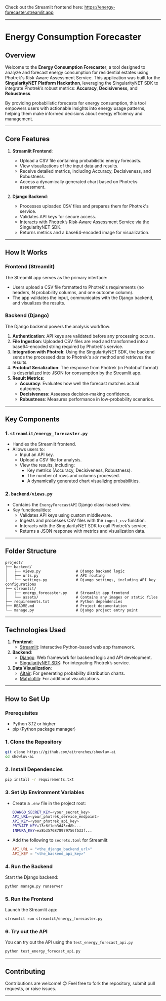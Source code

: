 Check out the Streamlit frontend here: https://energy-forecaster.streamlit.app

---

# **Energy Consumption Forecaster**

## **Overview**
Welcome to the **Energy Consumption Forecaster**, a tool designed to analyze and forecast energy consumption for residential estates using Photrek's Risk-Aware Assessment Service. This application was built for the **SingularityNET Platform Hackathon**, leveraging the SingularityNET SDK to integrate Photrek’s robust metrics: **Accuracy**, **Decisiveness**, and **Robustness**.

By providing probabilistic forecasts for energy consumption, this tool empowers users with actionable insights into energy usage patterns, helping them make informed decisions about energy efficiency and management.

---

## **Core Features**
1. **Streamlit Frontend**:
   - Upload a CSV file containing probabilistic energy forecasts.
   - View visualizations of the input data and results.
   - Receive detailed metrics, including Accuracy, Decisiveness, and Robustness.
   - Access a dynamically generated chart based on Photreks assessment.

2. **Django Backend**:
   - Processes uploaded CSV files and prepares them for Photrek's service.
   - Validates API keys for secure access.
   - Interacts with Photrek’s Risk-Aware Assessment Service via the SingularityNET SDK.
   - Returns metrics and a base64-encoded image for visualization.

---

## **How It Works**
### **Frontend (Streamlit)**

The Streamlit app serves as the primary interface:
- Users upload a CSV file formatted to Photrek's requirements (no headers, N probability columns, and one outcome column).
- The app validates the input, communicates with the Django backend, and visualizes the results.

### **Backend (Django)**
The Django backend powers the analysis workflow:
1. **Authentication**: API keys are validated before any processing occurs.
2. **File Ingestion**: Uploaded CSV files are read and transformed into a base64-encoded string required by Photrek's service.
3. **Integration with Photrek**: Using the SingularityNET SDK, the backend sends the processed data to Photrek's `adr` method and retrieves the results.
4. **Protobuf Serialization**: The response from Photrek (in Protobuf format) is deserialized into JSON for consumption by the Streamlit app.
5. **Result Metrics**:
   - **Accuracy**: Evaluates how well the forecast matches actual outcomes.
   - **Decisiveness**: Assesses decision-making confidence.
   - **Robustness**: Measures performance in low-probability scenarios.

---

## **Key Components**

### **1. `streamlit/energy_forecaster.py`**
- Handles the Streamlit frontend.
- Allows users to:
  - Input an API key.
  - Upload a CSV file for analysis.
  - View the results, including:
    - Key metrics (Accuracy, Decisiveness, Robustness).
    - The number of rows and columns processed.
    - A dynamically generated chart visualizing probabilities.

### **2. `backend/views.py`**
- Contains the `EnergyForecastAPI` Django class-based view.
- Key functionalities:
  - Validates API keys using custom middleware.
  - Ingests and processes CSV files with the `ingest_csv` function.
  - Interacts with the SingularityNET SDK to call Photrek’s service.
  - Returns a JSON response with metrics and visualization data.

---

## **Folder Structure**
```
project/
├── backend/
│   ├── views.py                # Django backend logic
│   ├── urls.py                 # API routing
│   └── settings.py             # Django settings, including API key configurations
├── streamlit/
│   ├── energy_forecaster.py    # Streamlit app frontend
│   └── assets/                 # Contains any images or static files
├── requirements.txt            # Python dependencies
├── README.md                   # Project documentation
└── manage.py                   # Django project entry point
```

---

## **Technologies Used**
1. **Frontend**:
   - [Streamlit](https://streamlit.io/): Interactive Python-based web app framework.
2. **Backend**:
   - [Django](https://www.djangoproject.com/): Web framework for backend logic and API development.
   - [SingularityNET SDK](https://github.com/singnet): For integrating Photrek’s service.
3. **Data Visualization**:
   - [Altair](https://altair-viz.github.io/): For generating probability distribution charts.
   - [Matplotlib](https://matplotlib.org/): For additional visualizations.

---

## **How to Set Up**
### **Prerequisites**
- Python 3.12 or higher
- pip (Python package manager)

### **1. Clone the Repository**
```bash
git clone https://github.com/aitrenches/showluv-ai
cd showluv-ai
```

### **2. Install Dependencies**
```bash
pip install -r requirements.txt
```

### **3. Set Up Environment Variables**
- Create a `.env` file in the project root:
  ```bash
  DJANGO_SECRET_KEY=<your_secret_key>
  API_URL=<your_photrek_service_endpoint>
  API_KEY=<your_photrek_api_key>
  PRIVATE_KEY=13c6f1eb3d45cd8b...
  INFURA_KEY=ea8b3576878979756f533f...
  ```

- Add the following to `secrets.toml` for Streamlit:
  ```toml
  API_URL = "<the_django_backend_url>"
  API_KEY = "<the_backend_api_key>"
  ```

### **4. Run the Backend**
Start the Django backend:
```bash
python manage.py runserver
```

### **5. Run the Frontend**
Launch the Streamlit app:
```bash
streamlit run streamlit/energy_forecaster.py
```
### **6. Try out the API**
You can try out the API using the `test_energy_forecast_api.py`
```bash
python test_energy_forecast_api.py
```

---

## **Contributing**
Contributions are welcome! 😊 Feel free to fork the repository, submit pull requests, or raise issues.

---
